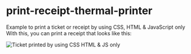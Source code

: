 # print-receipt-thermal-printer
 Example to print a ticket or receipt by using CSS, HTML & JavaScript only
 With this, you can print a receipt that looks like this:

![Ticket printed by using CSS HTML & JS only](https://raw.githubusercontent.com/parzibyte/print-receipt-thermal-printer/master/ticket-sample.jpg)

